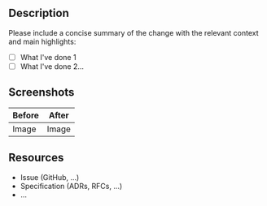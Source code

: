<!--
  Thanks for submitting a pull request!
  We appreciate you spending the time to work on these changes. Before requesting reviews, please make sure that:

  1. Your contribution follows coding conventions
  2. Some valuable tests have been added
  3. For non-internal change, a changelog entry is added

  Learn more about contributing [here](https://github.com/adbayb/hexagonal-ui/blob/main/CONTRIBUTING.md)
-->

## Description

Please include a concise summary of the change with the relevant context and main highlights:

-   [ ] What I've done 1
-   [ ] What I've done 2...

## Screenshots

| Before | After |
| ------ | ----- |
| Image  | Image |

## Resources

-   Issue (GitHub, ...)
-   Specification (ADRs, RFCs, ...)
-   ...
